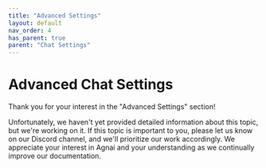 ```yaml
---
title: "Advanced Settings"
layout: default
nav_order: 4
has_parent: true
parent: "Chat Settings"
---
```

# Advanced Chat Settings

Thank you for your interest in the "Advanced Settings" section!

Unfortunately, we haven't yet provided detailed information about this topic, but we're working on it. If this topic is important to you, please let us know on our Discord channel, and we'll prioritize our work accordingly. We appreciate your interest in Agnai and your understanding as we continually improve our documentation.

